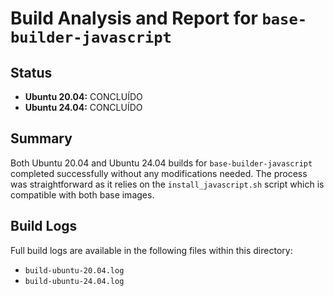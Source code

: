 # Build Analysis and Report for `base-builder-javascript`

## Status

*   **Ubuntu 20.04:** CONCLUÍDO
*   **Ubuntu 24.04:** CONCLUÍDO

## Summary

Both Ubuntu 20.04 and Ubuntu 24.04 builds for `base-builder-javascript` completed successfully without any modifications needed. The process was straightforward as it relies on the `install_javascript.sh` script which is compatible with both base images.

## Build Logs

Full build logs are available in the following files within this directory:
*   `build-ubuntu-20.04.log`
*   `build-ubuntu-24.04.log`
